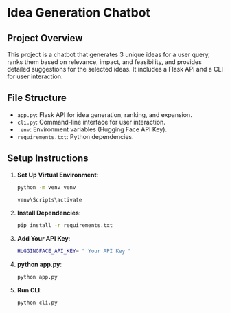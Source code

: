 
# Idea Generation Chatbot

## Project Overview
This project is a chatbot that generates 3 unique ideas for a user query, ranks them based on relevance, impact, and feasibility, and provides detailed suggestions for the selected ideas. It includes a Flask API and a CLI for user interaction.

## File Structure
- `app.py`: Flask API for idea generation, ranking, and expansion.
- `cli.py`: Command-line interface for user interaction.
- `.env`: Environment variables (Hugging Face API Key).
- `requirements.txt`: Python dependencies.

## Setup Instructions
1. **Set Up Virtual Environment**:
   ```bash
   python -m venv venv
   
   venv\Scripts\activate

2. **Install Dependencies**:
   ```bash
   pip install -r requirements.txt


3. **Add Your API Key**:
   ```bash
   HUGGINGFACE_API_KEY= " Your API Key "

4. **python app.py**:
   ```bash
   python app.py

5. **Run CLI**:
   ```bash
   python cli.py


